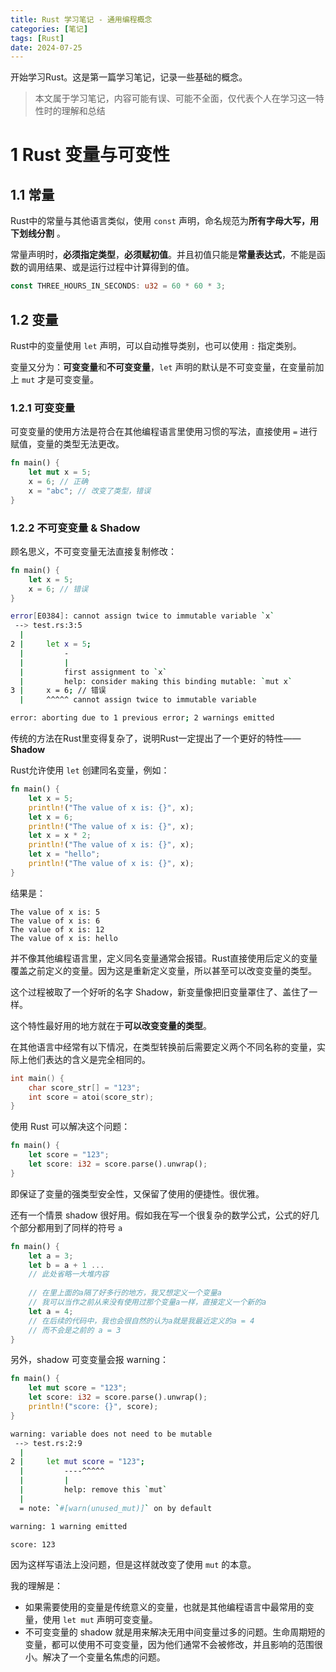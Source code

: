 ```yaml
---
title: Rust 学习笔记 - 通用编程概念
categories: [笔记]
tags: [Rust]
date: 2024-07-25
---
```


开始学习Rust。这是第一篇学习笔记，记录一些基础的概念。

<!-- more -->

> 本文属于学习笔记，内容可能有误、可能不全面，仅代表个人在学习这一特性时的理解和总结


# 1 Rust 变量与可变性

## 1.1 常量

Rust中的常量与其他语言类似，使用 `const` 声明，命名规范为**所有字母大写，用下划线分割** 。

常量声明时，**必须指定类型**，**必须赋初值**。并且初值只能是**常量表达式**，不能是函数的调用结果、或是运行过程中计算得到的值。

```rust
const THREE_HOURS_IN_SECONDS: u32 = 60 * 60 * 3;
```



## 1.2 变量

Rust中的变量使用 `let` 声明，可以自动推导类别，也可以使用 `:` 指定类别。

变量又分为：**可变变量**和**不可变变量**，`let` 声明的默认是不可变变量，在变量前加上 `mut` 才是可变变量。



### 1.2.1 可变变量

可变变量的使用方法是符合在其他编程语言里使用习惯的写法，直接使用 `=` 进行赋值，变量的类型无法更改。

```rust
fn main() {
    let mut x = 5;
    x = 6; // 正确
    x = "abc"; // 改变了类型，错误
}
```



### 1.2.2 不可变变量 & Shadow

顾名思义，不可变变量无法直接复制修改：

```rust
fn main() {
    let x = 5;
    x = 6; // 错误 
}
```

```sh
error[E0384]: cannot assign twice to immutable variable `x`
 --> test.rs:3:5
  |
2 |     let x = 5;
  |         -
  |         |
  |         first assignment to `x`
  |         help: consider making this binding mutable: `mut x`
3 |     x = 6; // 错误 
  |     ^^^^^ cannot assign twice to immutable variable

error: aborting due to 1 previous error; 2 warnings emitted
```



传统的方法在Rust里变得复杂了，说明Rust一定提出了一个更好的特性——**Shadow**

Rust允许使用 `let` 创建同名变量，例如：

```rust
fn main() {
    let x = 5;
    println!("The value of x is: {}", x);
    let x = 6;
    println!("The value of x is: {}", x);
    let x = x * 2;
    println!("The value of x is: {}", x);
    let x = "hello";
    println!("The value of x is: {}", x);
}
```

结果是：

```
The value of x is: 5
The value of x is: 6
The value of x is: 12
The value of x is: hello
```

并不像其他编程语言里，定义同名变量通常会报错。Rust直接使用后定义的变量覆盖之前定义的变量。因为这是重新定义变量，所以甚至可以改变变量的类型。

这个过程被取了一个好听的名字 Shadow，新变量像把旧变量罩住了、盖住了一样。



这个特性最好用的地方就在于**可以改变变量的类型**。

在其他语言中经常有以下情况，在类型转换前后需要定义两个不同名称的变量，实际上他们表达的含义是完全相同的。

```c++
int main() {
	char score_str[] = "123";
    int score = atoi(score_str);
}
```

使用 Rust 可以解决这个问题：

```rust
fn main() {
    let score = "123";
    let score: i32 = score.parse().unwrap();
}
```

即保证了变量的强类型安全性，又保留了使用的便捷性。很优雅。



还有一个情景 shadow 很好用。假如我在写一个很复杂的数学公式，公式的好几个部分都用到了同样的符号 `a`

```rust
fn main() {
	let a = 3;
    let b = a + 1 ... 
    // 此处省略一大堆内容
    
    // 在里上面的a隔了好多行的地方，我又想定义一个变量a
    // 我可以当作之前从来没有使用过那个变量a一样，直接定义一个新的a
    let a = 4;
    // 在后续的代码中，我也会很自然的认为a就是我最近定义的a = 4
    // 而不会是之前的 a = 3
}
```



另外，shadow 可变变量会报 warning：

```rust
fn main() {
    let mut score = "123";
    let score: i32 = score.parse().unwrap();
    println!("score: {}", score);
}
```

```sh
warning: variable does not need to be mutable
 --> test.rs:2:9
  |
2 |     let mut score = "123";
  |         ----^^^^^
  |         |
  |         help: remove this `mut`
  |
  = note: `#[warn(unused_mut)]` on by default

warning: 1 warning emitted

score: 123
```

因为这样写语法上没问题，但是这样就改变了使用 `mut` 的本意。



我的理解是：

- 如果需要使用的变量是传统意义的变量，也就是其他编程语言中最常用的变量，使用 `let mut` 声明可变变量。
- 不可变变量的 shadow 就是用来解决无用中间变量过多的问题。生命周期短的变量，都可以使用不可变变量，因为他们通常不会被修改，并且影响的范围很小。解决了一个变量名焦虑的问题。



